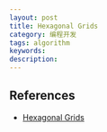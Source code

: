 ```yaml
---
layout: post
title: Hexagonal Grids
category: 编程开发
tags: algorithm
keywords: 
description: 
---
```


## References

* [Hexagonal Grids](https://www.redblobgames.com/grids/hexagons/#conversions)